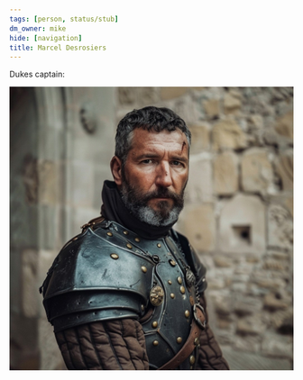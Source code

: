 ```yaml
---
tags: [person, status/stub]
dm_owner: mike
hide: [navigation]
title: Marcel Desrosiers
---
```


Dukes captain:

![Marcel Desrosiers](../../assets/marcel-desrosiers.jpg)
